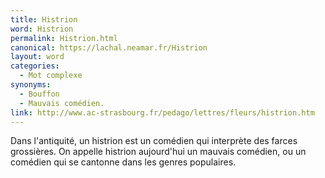 ```yaml
---
title: Histrion
word: Histrion
permalink: Histrion.html
canonical: https://lachal.neamar.fr/Histrion
layout: word
categories:
  - Mot complexe
synonyms:
  - Bouffon
  - Mauvais comédien.
link: http://www.ac-strasbourg.fr/pedago/lettres/fleurs/histrion.htm
---
```


Dans l'antiquité, un histrion est un comédien qui interprète des farces grossières.
On appelle histrion aujourd'hui un mauvais comédien, ou un comédien qui se cantonne dans les genres populaires.

